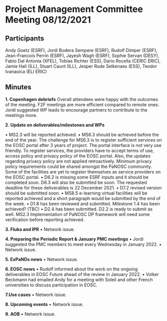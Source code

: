 Project Management Committee Meeting 08/12/2021
===============================================

Participants
--------------
Andy Goetz (ESRF), Jordi Bodera Sempere (ESRF), Rudolf Dimper (ESRF), Jean-Francois Perrin (ESRF), Jayesh Wagh (ESRF), Sophie Servan (DESY), Fabio Dal Antonia (XFEL), Tobias Richter (ESS), Dario Rocella (CERIC ERIC),  Jamie Hall (ILL), Stuart Caunt (ILL), Jesper Rude Selkenaes (ESS), Teodor Ivanaoica (ELI ERIC)

Minutes
--------

**1.	Copenhagen debriefs**
Overall attendees were happy with the outcomes of the meeting. F2F meetings are more efficient compared to remote ones. Jordi suggested WP leads to encourage partners to contribute to the meetings more. 

**2.	Update on deliverables/milestones and WPs**

•	MS2.3 will be reported achieved. 
•	MS6.3 should be achieved before the end of the year. The challenge for MS6.3 is to register sufficient services on the EOSC portal after 3 years of project. The portal interface is not very use friendly. To register services, the providers have to accept terms of use, access policy and privacy policy of the EOSC portal. Also, the updates regarding privacy policy are not applied retroactively. Minimum privacy policy requirements could be shared amongst the PaNOSC community. Some of the facilities are yet to register themselves as service providers on the EOSC portal.
•	D6.2 is missing some ESRF inputs and it should be completed soon. D6.3 will also be submitted be soon. The requested deadline for these deliverables is 22 December 2021. 
•	D7.2 revised version should be submitted soon. 
•	MS8.5 e-learning virtual facilities will be reported achieved and a short paragraph would be submitted by the end of the week.
•	D1.8 has been reviewed and submitted. Milestone 1.4 has been achieved? (TBC)
•	D2.4 has been submitted. D2.2 is ready to submit as well. MS2.3 Implementation of PaNOSC DP framework will need some verification before reporting achieved.

**3.	Fluka and IPR**
•	Network issue.

**4.	Preparing the Periodic Report & January PMC meetings**
•	Jordi suggested the PMC members to meet every Wednesday in January 2022. 
•	Network issue. 

**5. ExPaNDs news**
•	Network issue. 

**6.	EOSC news**
•	Rudolf informed about the work on the ongoing deliverables in EOSC Future ahead of the review in January 2022.
•	Volker Beckmann had emailed Andy for a meeting with Soleil and other French universities to discuss participation in EOSC.

**7.Use cases**
•	Network issue.

**8. Upcoming events**
•	Network issue. 

**9. AOB**
•	Network issue. 
